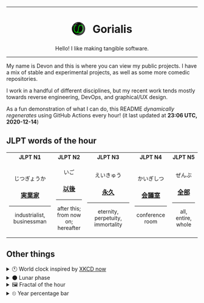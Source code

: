 ***

<h1 align="center">
<sub>
    <img src="readme/resources/avatar.png" height="36">
</sub>
&nbsp;
Gorialis
</h1>
<p align="center">
Hello! I like making tangible software.
</p>

***

My name is Devon and this is where you can view my public projects. I have a mix of stable and experimental projects, as well as some more comedic repositories.

I work in a handful of different disciplines, but my recent work tends mostly towards reverse engineering, DevOps, and graphical/UX design.

As a fun demonstration of what I can do, this README *dynamically regenerates* using GitHub Actions every hour! (it last updated at **23:06 UTC, 2020-12-14**)

<h2>JLPT words of the hour</h2>
<table>
    <tr>
        <th>JLPT N1</th>
        <th>JLPT N2</th>
        <th>JLPT N3</th>
        <th>JLPT N4</th>
        <th>JLPT N5</th>
    </tr>
    <tr>
        <td>
            <p align="center">じつぎょうか</p>
            <h3 align="center"><b><a href="https://jisho.org/search/%E5%AE%9F%E6%A5%AD%E5%AE%B6">実業家</a></b></h3>
            <hr>
            <p align="center">industrialist,<wbr> businessman</p>
        </td>
        <td>
            <p align="center">いご</p>
            <h3 align="center"><b><a href="https://jisho.org/search/%E4%BB%A5%E5%BE%8C">以後</a></b></h3>
            <hr>
            <p align="center">after this;<br> from now on;<br> hereafter</p>
        </td>
        <td>
            <p align="center">えいきゅう</p>
            <h3 align="center"><b><a href="https://jisho.org/search/%E6%B0%B8%E4%B9%85">永久</a></b></h3>
            <hr>
            <p align="center">eternity,<wbr> perpetuity,<wbr> immortality</p>
        </td>
        <td>
            <p align="center">かいぎしつ</p>
            <h3 align="center"><b><a href="https://jisho.org/search/%E4%BC%9A%E8%AD%B0%E5%AE%A4">会議室</a></b></h3>
            <hr>
            <p align="center">conference room</p>
        </td>
        <td>
            <p align="center">ぜんぶ</p>
            <h3 align="center"><b><a href="https://jisho.org/search/%E5%85%A8%E9%83%A8">全部</a></b></h3>
            <hr>
            <p align="center">all,<wbr> entire,<wbr> whole</p>
        </td>
    </tr>
</table>

<h2>Other things</h2>
<details>
<summary>🕚  World clock inspired by <a href="https://xkcd.com/now">XKCD now</a></summary>

> <img src="generated/now.png" width="512">

</details>
<details>
<summary>🌑 Lunar phase</summary>

The moon is approximately 3.01% through its phase (New Moon).

</details>
<details>
<summary>&#x1f5bc; Fractal of the hour</summary>

> <img src="generated/fractal.png" width="512">

</details>
<details>
<summary>&#x23f2; Year percentage bar</summary>
<pre><code>2020 [███████████████████▁] 95.35%</code></pre>
</details>
